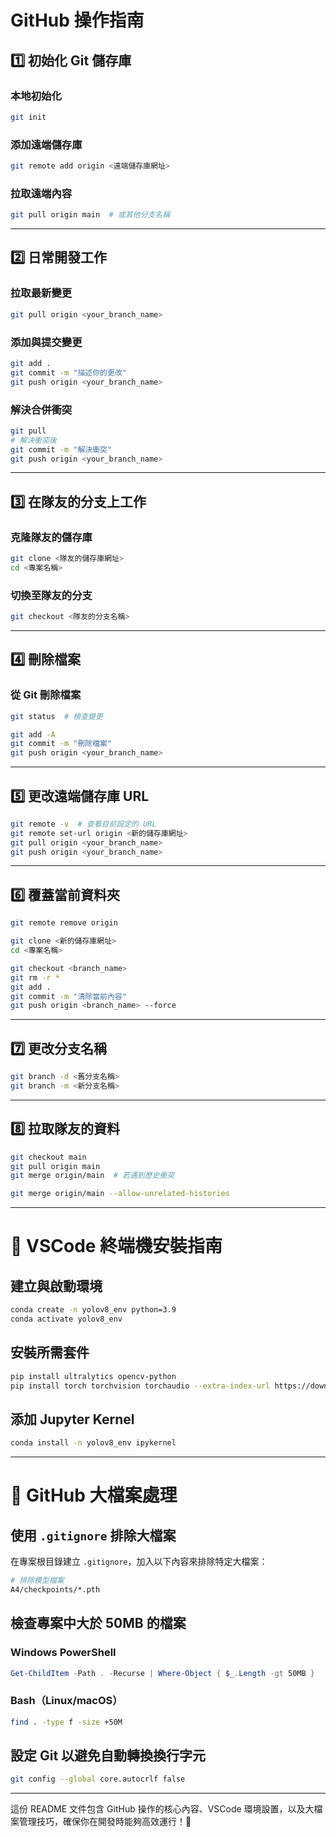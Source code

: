 # GitHub 操作指南

## 1️⃣ 初始化 Git 儲存庫
### **本地初始化**
```bash
git init
```

### **添加遠端儲存庫**
```bash
git remote add origin <遠端儲存庫網址>
```

### **拉取遠端內容**
```bash
git pull origin main  # 或其他分支名稱
```

---

## 2️⃣ 日常開發工作
### **拉取最新變更**
```bash
git pull origin <your_branch_name>
```

### **添加與提交變更**
```bash
git add .
git commit -m "描述你的更改"
git push origin <your_branch_name>
```

### **解決合併衝突**
```bash
git pull
# 解決衝突後
git commit -m "解決衝突"
git push origin <your_branch_name>
```

---

## 3️⃣ 在隊友的分支上工作
### **克隆隊友的儲存庫**
```bash
git clone <隊友的儲存庫網址>
cd <專案名稱>
```

### **切換至隊友的分支**
```bash
git checkout <隊友的分支名稱>
```

---

## 4️⃣ 刪除檔案
### **從 Git 刪除檔案**
```bash
git status  # 檢查變更

git add -A
git commit -m "刪除檔案"
git push origin <your_branch_name>
```

---

## 5️⃣ 更改遠端儲存庫 URL
```bash
git remote -v  # 查看目前設定的 URL
git remote set-url origin <新的儲存庫網址>
git pull origin <your_branch_name>
git push origin <your_branch_name>
```

---

## 6️⃣ 覆蓋當前資料夾
```bash
git remote remove origin

git clone <新的儲存庫網址>
cd <專案名稱>

git checkout <branch_name>
git rm -r *
git add .
git commit -m "清除當前內容"
git push origin <branch_name> --force
```

---

## 7️⃣ 更改分支名稱
```bash
git branch -d <舊分支名稱>
git branch -m <新分支名稱>
```

---

## 8️⃣ 拉取隊友的資料
```bash
git checkout main
git pull origin main
git merge origin/main  # 若遇到歷史衝突

git merge origin/main --allow-unrelated-histories
```

---

# **📌 VSCode 終端機安裝指南**

## **建立與啟動環境**
```bash
conda create -n yolov8_env python=3.9
conda activate yolov8_env
```

## **安裝所需套件**
```bash
pip install ultralytics opencv-python
pip install torch torchvision torchaudio --extra-index-url https://download.pytorch.org/whl/mps
```

## **添加 Jupyter Kernel**
```bash
conda install -n yolov8_env ipykernel
```

---

# **📌 GitHub 大檔案處理**

## **使用 `.gitignore` 排除大檔案**
在專案根目錄建立 `.gitignore`，加入以下內容來排除特定大檔案：
```bash
# 排除模型檔案
A4/checkpoints/*.pth
```

## **檢查專案中大於 50MB 的檔案**
### **Windows PowerShell**
```powershell
Get-ChildItem -Path . -Recurse | Where-Object { $_.Length -gt 50MB }
```

### **Bash（Linux/macOS）**
```bash
find . -type f -size +50M
```

## **設定 Git 以避免自動轉換換行字元**
```bash
git config --global core.autocrlf false
```

---

這份 README 文件包含 GitHub 操作的核心內容、VSCode 環境設置，以及大檔案管理技巧，確保你在開發時能夠高效運行！🚀
